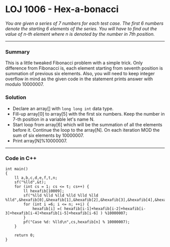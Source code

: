 # LOJ 1006 - Hex-a-bonacci
*You are given a series of 7 numbers for each test case. The first 6 numbers denote the starting 6 elements of the series. You will have to find out the value of n-th element where n is denoted by the number in 7th position.*
___
### Summary 
This is a little tweaked Fibonacci problem with a simple trick. Only difference from Fibonacci is, each element  starting from seventh position is summation of previous six elements. Also, you will need to keep integer overflow in mind as the given code in the statement prints answer with modulo 10000007.
### Solution
- Declare an array[] with ```long long int``` data type.
- Fill-up array[0] to array[5] with the first six numbers. Keep the number in 7-th position in a variable let's name N. 
- Start loop from array[6] which will be the summation of all the elements before it. Continue the loop to the array[N]. On each iteration MOD the sum of six elements by 10000007. 
-  Print array[N]%10000007.
___
### Code in C++
```
int main()
{
    ll a,b,c,d,e,f,t,n;
    sf("%lld",&t);
    for (int cs = 1; cs <= t; cs++) {
        ll hexafib[10009];
        sf("%lld %lld %lld %lld %lld %lld %lld",&hexafib[0],&hexafib[1],&hexafib[2],&hexafib[3],&hexafib[4],&hexafib[5],&n);
        for (int i =6; i <= n; ++i) {
            hexafib[i] =( hexafib[i-1]+hexafib[i-2]+hexafib[i-3]+hexafib[i-4]+hexafib[i-5]+hexafib[i-6] ) %10000007;
        }
        pf("Case %d: %lld\n",cs,hexafib[n] % 10000007);
    }

    return 0;
}
```




